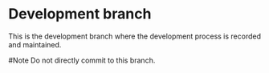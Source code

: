 # Development branch
This is the development branch where the development process is recorded and maintained.

#Note
Do not directly commit to this branch.